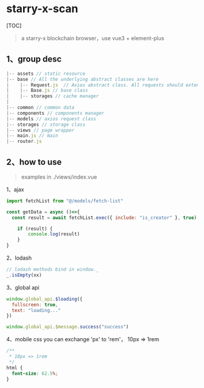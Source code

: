 # starry-x-scan

[TOC]
> a starry-x blockchain browser，use vue3 + element-plus

## 1、group desc

```javascript
|-- assets // static resource
|-- base // All the underlying abstract classes are here
|    |-- Request.js  // Axios abstract class. All requests should extends it
|    |-- Base.js // base class
|    |-- storages // cache manager
|
|-- common // common data
|-- components // components manager
|-- models // axios request class
|-- storages // storage class
|-- views // page wrapper
|-- main.js // main
|-- router.js 
```

## 2、how to use 
> examples in  ./views/index.vue

1、ajax
```javascript
import fetchList from "@/models/fetch-list"

const getData = async ()=>{
  const result = await fetchList.exec({ include: "is_creator" }, true)

	if (result) {
		console.log(result)
	}
}
```

2、lodash
```javascript
// lodash methods bind in window._
_.isEmpty(xx)
```

3、global api
```javascript
window.global_api.$loading({
  fullscreen: true,
  text: "loading..."
})

window.global_api.$message.success("success")
```

4、mobile css
you can exchange 'px' to 'rem'， 10px => 1rem
```css
/**
 * 10px => 1rem
 */
html {
  font-size: 62.5%;
}

```
